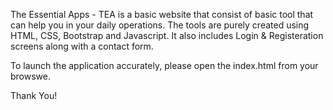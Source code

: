 The Essential Apps - TEA is a basic website that consist of basic tool that can help you in your daily operations. The tools are purely created using HTML, CSS, Bootstrap and Javascript.
It also includes Login & Registeration screens along with a contact form.

To launch the application accurately, please open the index.html from your browswe.

Thank You!
